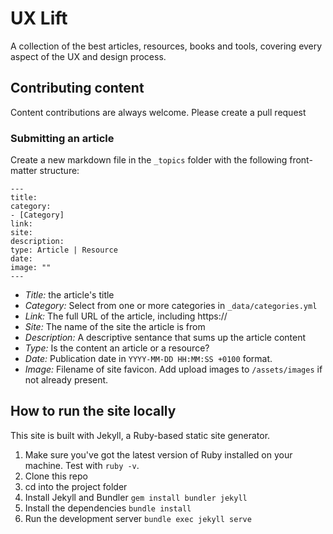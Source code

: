 # UX Lift

A collection of the best articles, resources, books and tools, covering every aspect of the UX and design process.

## Contributing content

Content contributions are always welcome. Please create a pull request

### Submitting an article

Create a new markdown file in the `_topics` folder with the following front-matter structure:

```
---
title:
category:
- [Category]
link: 
site: 
description: 
type: Article | Resource
date: 
image: ""
---
```

* *Title:* the article's title
* *Category:* Select from one or more categories in `_data/categories.yml`
* *Link:* The full URL of the article, including https://
* *Site:* The name of the site the article is from
* *Description:* A descriptive sentance that sums up the article content
* *Type:* Is the content an article or a resource?
* *Date:* Publication date in `YYYY-MM-DD HH:MM:SS +0100` format.
* *Image:* Filename of site favicon. Add upload images to `/assets/images` if not already present.

## How to run the site locally
This site is built with Jekyll, a Ruby-based static site generator. 

1. Make sure you've got the latest version of Ruby installed on your machine. Test with `ruby -v`.
2. Clone this repo
3. cd into the project folder
4. Install Jekyll and Bundler `gem install bundler jekyll`
5. Install the dependencies `bundle install`
6. Run the development server `bundle exec jekyll serve`